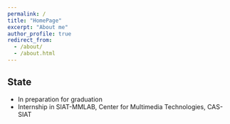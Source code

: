 ```yaml
---
permalink: /
title: "HomePage"
excerpt: "About me"
author_profile: true
redirect_from: 
  - /about/
  - /about.html
---
```


## State

* In preparation for graduation
* Internship in SIAT-MMLAB, Center for Multimedia Technologies, CAS-SIAT 
